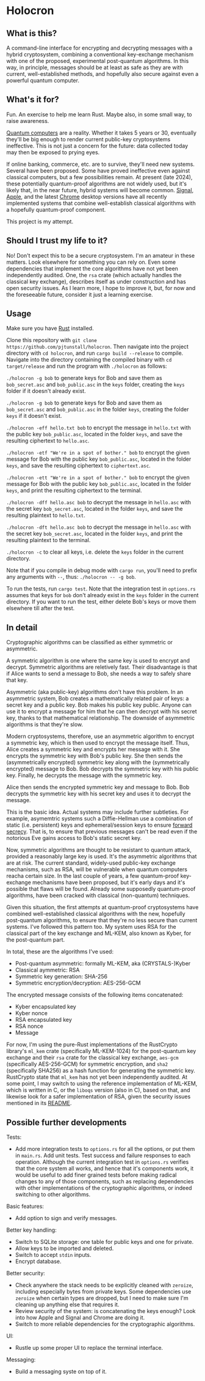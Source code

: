 # Holocron

## What is this?

A command-line interface for encrypting and decrypting messages with a hybrid cryptosystem, combining a conventional key-exchange mechanism with one of the proposed, experimental post-quantum algorithms. In this way, in principle, messages should be at least as safe as they are with current, well-established methods, and hopefully also secure against even a powerful quantum computer.

## What's it for?

Fun. An exercise to help me learn Rust. Maybe also, in some small way, to raise awareness.

[Quantum computers](https://en.wikipedia.org/wiki/Quantum_computing) are a reality. Whether it takes 5 years or 30, eventually they'll be big enough to render current public-key cryptosystems ineffective. This is not just a concern for the future: data collected today may then be exposed to prying eyes.

If online banking, commerce, etc. are to survive, they'll need new systems. Several have been proposed. Some have proved ineffective even against classical computers, but a few possibilities remain. At present (late 2024), these potentially quantum-proof algorithms are not widely used, but it's likely that, in the near future, hybrid systems will become common. [Signal](https://signal.org/docs/specifications/pqxdh/), [Apple](https://security.apple.com/blog/imessage-pq3/), and the latest [Chrome](https://blog.chromium.org/2024/05/advancing-our-amazing-bet-on-asymmetric.html) desktop versions have all recently implemented systems that combine well-establish classical algorithms with a hopefully quantum-proof component.

This project is my attempt.

## Should I trust my life to it?

No! Don't expect this to be a secure cryptosystem. I'm an amateur in these matters. Look elsewhere for something you can rely on. Even some dependencies that implement the core algorithms have not yet been independently audited. One, the `rsa` crate (which actually handles the classical key exchange), describes itself as under construction and has open security issues. As I learn more, I hope to improve it, but, for now and the foreseeable future, consider it just a learning exercise.

## Usage

Make sure you have [Rust](https://www.rust-lang.org/tools/install) installed.

Clone this repository with `git clone https://github.com/pjtunstall/holocron`. Then navigate into the project directory with `cd holocron`, and run `cargo build --release` to compile. Navigate into the directory containing the compiled binary with `cd target/release` and run the program with `./holocron` as follows:

`./holocron -g bob` to generate keys for Bob and save them as `bob_secret.asc` and `bob_public.asc` in the `keys` folder, creating the `keys` folder if it doesn't already exist.

`./holocron -g bob` to generate keys for Bob and save them as `bob_secret.asc` and `bob_public.asc` in the folder `keys`, creating the folder `keys` if it doesn't exist.

`./holocron -eff hello.txt bob` to encrypt the message in `hello.txt` with the public key `bob_public.asc`, located in the folder `keys`, and save the resulting ciphertext to `hello.asc`.

`./holocron -etf "We're in a spot of bother." bob` to encrypt the given message for Bob with the public key `bob_public.asc`, located in the folder `keys`, and save the resulting ciphertext to `ciphertext.asc`.

`./holocron -ett "We're in a spot of bother." bob` to encrypt the given message for Bob with the public key `bob_public.asc`, located in the folder `keys`, and print the resulting ciphertext to the terminal.

`./holocron -dff hello.asc bob` to decrypt the message in `hello.asc` with the secret key `bob_secret.asc`, located in the folder `keys`, and save the resulting plaintext to `hello.txt`.

`./holocron -dft hello.asc bob` to decrypt the message in `hello.asc` with the secret key `bob_secret.asc`, located in the folder `keys`, and print the resulting plaintext to the terminal.

`./holocron -c` to clear all keys, i.e. delete the `keys` folder in the current directory.

Note that if you compile in debug mode with `cargo run`, you'll need to prefix any arguments with `--`, thus: `./holocron -- -g bob`.

To run the tests, run `cargo test`. Note that the integration test in `options.rs` assumes that keys for `bob` don't already exist in the `keys` folder in the current directory. If you want to run the test, either delete Bob's keys or move them elsewhere till after the test.

## In detail

Cryptographic algorithms can be classified as either symmetric or asymmetric.

A symmetric algorithm is one where the same key is used to encrypt and decrypt. Symmetric algorithms are reletively fast. Their disadvantage is that if Alice wants to send a message to Bob, she needs a way to safely share that key.

Asymmetric (aka public-key) algorithms don't have this problem. In an asymmetric system, Bob creates a mathematically related pair of keys: a secret key and a public key. Bob makes his public key public. Anyone can use it to encrypt a message for him that he can then decrypt with his secret key, thanks to that mathematical relationship. The downside of asymmetric algorithms is that they're slow.

Modern cryptosystems, therefore, use an asymmetric algorithm to encrypt a symmetric key, which is then used to encrypt the message itself. Thus, Alice creates a symmetric key and encrypts her message with it. She encrypts the symmetric key with Bob's public key. She then sends the (asymmetrically encrypted) symmetric key along with the (symmetrically encrypted) message to Bob. Bob decrypts the symmetric key with his public key. Finally, he decrypts the message with the symmetric key.

Alice then sends the encrypted symmetric key and message to Bob. Bob decrypts the symmetric key with his secret key and uses it to decrypt the message.

This is the basic idea. Actual systems may include further subtleties. For example, asymemtric systems such a Diffie-Hellman use a combination of static (i.e. persistent) keys and ephemeral/session keys to ensure [forward secrecy](https://en.wikipedia.org/wiki/Forward_secrecy). That is, to ensure that previous messages can't be read even if the notorious Eve gains access to Bob's static secret key.

Now, symmetric algorithms are thought to be resistant to quantum attack, provided a reasonably large key is used. It's the asymmetric algorithms that are at risk. The current standard, widely-used public-key exchange mechanisms, such as RSA, will be vulnerable when quantum computers reacha certain size. In the last couple of years, a few quantum-proof key-exchange mechanisms have been proposed, but it's early days and it's possible that flaws will be found. Already some supposedly quantum-proof algorithms, have been cracked with classical (non-quantum) techniques.

Given this situation, the first attempts at quantum-proof cryptosystems have combined well-established classical algorithms with the new, hopefully post-quantum algorithms, to ensure that they're no less secure than current systems. I've followed this pattern too. My system uses RSA for the classical part of the key exchange and ML-KEM, also known as Kyber, for the post-quantum part.

In total, these are the algorithms I've used:

- Post-quantum asymmetric: formally ML-KEM, aka (CRYSTALS-)Kyber
- Classical aymmetric: RSA
- Symmetric key generation: SHA-256
- Symmetric encryption/decryption: AES-256-GCM

The encrypted message consists of the following items concatenated:

- Kyber encapsulated key
- Kyber nonce
- RSA encapsulated key
- RSA nonce
- Message

For now, I'm using the pure-Rust implementations of the RustCrypto library's `ml_kem` crate (specifically ML-KEM-1024) for the post-quantum key exchange and their `rsa` crate for the classical key exchange, `aes-gcm` (specifically AES-256-GCM) for symmetric encryption, and `sha2` (specifically SHA256) as a hash function for generating the symmetric key. RustCrypto state that `ml_kem` has not yet been independently audited. At some point, I may switch to using the reference implementation of ML-KEM, which is written in C, or the `liboqs` version (also in C), based on that, and likewise look for a safer implementation of RSA, given the security issues mentioned in its [README](https://github.com/RustCrypto/RSA?tab=readme-ov-file#%EF%B8%8Fsecurity-warning).

## Possible further developments

Tests:

- Add more integration tests to `options.rs` for all the options, or put them in `main.rs`. Add unit tests. Test success and failure responses to each operation. Although the current integration test in `options.rs` verifies that the core system all works, and hence that it's components work, it would be useful to add finer grained tests before making radical changes to any of those components, such as replacing dependencies with other implementations of the cryptographic algorithms, or indeed switching to other algorithms.

Basic features:

- Add option to sign and verify messages.

Better key handling:

- Switch to SQLite storage: one table for public keys and one for private.
- Allow keys to be imported and deleted.
- Switch to accept `stdin` inputs.
- Encrypt database.

Better security:

- Check anywhere the stack needs to be explicitly cleaned with `zeroize`, including especially bytes from private keys. Some dependencies use `zeroize` when certain types are dropped, but I need to make sure I'm cleaning up anything else that requires it.
- Review security of the system: is concatenating the keys enough? Look into how Apple and Signal and Chrome are doing it.
- Switch to more reliable dependencies for the cryptographic algorithms.

UI:

- Rustle up some proper UI to replace the terminal interface.

Messaging:

- Build a messaging syste on top of it.
